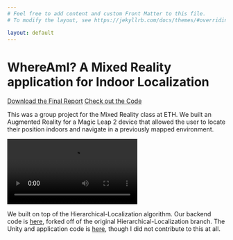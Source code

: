```yaml
---
# Feel free to add content and custom Front Matter to this file.
# To modify the layout, see https://jekyllrb.com/docs/themes/#overriding-theme-defaults

layout: default
---
```


# WhereAmI? A Mixed Reality application for Indoor Localization

<div class="button-container">
  <a class="btn" href="/assets/whereami-report.pdf" download>Download the Final Report</a>
  <a class="btn" href="https://github.com/rroessler1/Hierarchical-Localization/tree/arni_changes" target="_blank">Check out the Code</a>
</div>

This was a group project for the Mixed Reality class at ETH. We built an Augmented Reality for a Magic Leap 2 device that allowed the user to locate their position indoors and navigate in a previously mapped environment.

<div class="video-container">
  <video controls>
    <source src="/assets/whereami-video.mp4" type="video/mp4">
    Your browser does not support the video tag.
  </video>
</div>

We built on top of the Hierarchical-Localization algorithm. Our backend code is [here](https://github.com/rroessler1/Hierarchical-Localization/tree/arni_changes), forked off of the original Hierarchical-Localization branch. The Unity and application code is [here](https://github.com/Matezzzz/WhereAmI), though I did not contribute to this at all.
